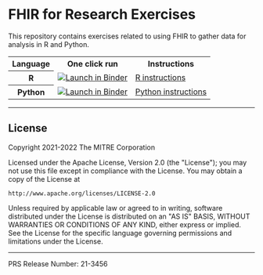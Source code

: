# FHIR for Research Exercises

This repository contains exercises related to using FHIR to gather data for analysis in R and Python.

<table>
  <tr>
    <th>Language</th>
    <th>One click run</th>
    <th>Instructions</th>
  </tr>
  <tr>
    <th>R</th>
    <td><a href="https://mybinder.org/v2/gh/mitre/fhir-exercises/r-binder?urlpath=rstudio"><img src="https://mybinder.org/badge_logo.svg" alt="Launch in Binder"></a></td>
    <td><a href="R">R instructions</a></td>
  </tr>
  <tr>
    <th>Python</th>
    <td><a href="https://mybinder.org/v2/gh/mitre/fhir-exercises/main"><img src="https://mybinder.org/badge_logo.svg" alt="Launch in Binder"></a></td>
    <td><a href="Python">Python instructions</a></td>
  </tr>
</table>

----

## License

Copyright 2021-2022 The MITRE Corporation

Licensed under the Apache License, Version 2.0 (the "License");
you may not use this file except in compliance with the License.
You may obtain a copy of the License at

    http://www.apache.org/licenses/LICENSE-2.0

Unless required by applicable law or agreed to in writing, software
distributed under the License is distributed on an "AS IS" BASIS,
WITHOUT WARRANTIES OR CONDITIONS OF ANY KIND, either express or implied.
See the License for the specific language governing permissions and
limitations under the License.

----

PRS Release Number: 21-3456
